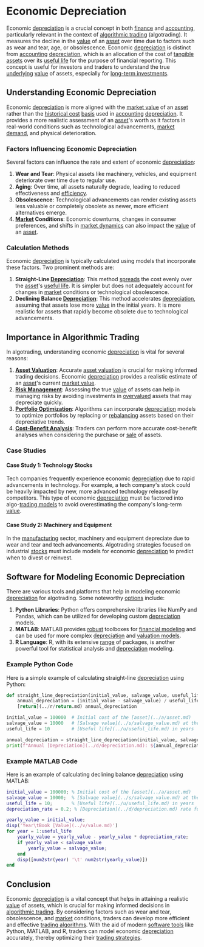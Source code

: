 # Economic Depreciation

Economic [depreciation](../d/depreciation.md) is a crucial concept in both [finance](../f/finance.md) and [accounting](../a/accounting.md), particularly relevant in the context of [algorithmic trading](../a/accountability.md) (algotrading). It measures the decline in the [value](../v/value.md) of an [asset](../a/asset.md) over time due to factors such as wear and tear, age, or obsolescence. Economic [depreciation](../d/depreciation.md) is distinct from [accounting](../a/accounting.md) [depreciation](../d/depreciation.md), which is an allocation of the cost of [tangible assets](../t/tangible_asset.md) over its [useful life](../u/useful_life.md) for the purpose of financial reporting. This concept is useful for investors and traders to understand the true [underlying](../u/underlying.md) [value](../v/value.md) of assets, especially for [long-term investments](../l/long-term_investments.md).

## Understanding Economic Depreciation

Economic [depreciation](../d/depreciation.md) is more aligned with the [market value](../m/market_value.md) of an [asset](../a/asset.md) rather than the [historical cost](../h/historical_cost.md) [basis](../b/basis.md) used in [accounting](../a/accounting.md) [depreciation](../d/depreciation.md). It provides a more realistic assessment of an [asset](../a/asset.md)'s worth as it factors in real-world conditions such as technological advancements, [market](../m/market.md) [demand](../d/demand.md), and physical deterioration. 

### Factors Influencing Economic Depreciation

Several factors can influence the rate and extent of economic [depreciation](../d/depreciation.md):

1. **Wear and Tear**: Physical assets like machinery, vehicles, and equipment deteriorate over time due to regular use.
2. **Aging**: Over time, all assets naturally degrade, leading to reduced effectiveness and [efficiency](../e/efficiency.md).
3. **Obsolescence**: Technological advancements can render existing assets less valuable or completely obsolete as newer, more efficient alternatives emerge.
4. **[Market](../m/market.md) Conditions**: Economic downturns, changes in consumer preferences, and shifts in [market dynamics](../m/market_dynamics.md) can also impact the [value](../v/value.md) of an [asset](../a/asset.md).

### Calculation Methods

Economic [depreciation](../d/depreciation.md) is typically calculated using models that incorporate these factors. Two prominent methods are:

1. **Straight-Line [Depreciation](../d/depreciation.md)**: This method [spreads](../s/spreads.md) the cost evenly over the [asset](../a/asset.md)'s [useful life](../u/useful_life.md). It is simpler but does not adequately account for changes in [market](../m/market.md) conditions or technological obsolescence.
2. **Declining Balance [Depreciation](../d/depreciation.md)**: This method accelerates [depreciation](../d/depreciation.md), assuming that assets lose more [value](../v/value.md) in the initial years. It is more realistic for assets that rapidly become obsolete due to technological advancements.

## Importance in Algorithmic Trading

In algotrading, understanding economic [depreciation](../d/depreciation.md) is vital for several reasons:

1. **[Asset Valuation](../a/asset_valuation.md)**: Accurate [asset valuation](../a/asset_valuation.md) is crucial for making informed trading decisions. Economic [depreciation](../d/depreciation.md) provides a realistic estimate of an [asset](../a/asset.md)'s current [market value](../m/market_value.md).
2. **[Risk Management](../r/risk_management.md)**: Assessing the true [value](../v/value.md) of assets can help in managing risks by avoiding investments in [overvalued](../o/overvalued.md) assets that may depreciate quickly.
3. **[Portfolio Optimization](../p/portfolio_optimization.md)**: Algorithms can incorporate [depreciation](../d/depreciation.md) models to optimize portfolios by replacing or [rebalancing](../r/rebalancing.md) assets based on their depreciative trends.
4. **[Cost-Benefit Analysis](../c/cost-benefit_analysis_in_trading.md)**: Traders can perform more accurate cost-benefit analyses when considering the purchase or [sale](../s/sale.md) of assets.

### Case Studies

#### Case Study 1: Technology Stocks

Tech companies frequently experience economic [depreciation](../d/depreciation.md) due to rapid advancements in technology. For example, a tech company's stock could be heavily impacted by new, more advanced technology released by competitors. This type of economic [depreciation](../d/depreciation.md) must be factored into algo-[trading models](../t/trading_models.md) to avoid overestimating the company's long-term [value](../v/value.md).

#### Case Study 2: Machinery and Equipment

In the [manufacturing](../m/manufacturing.md) sector, machinery and equipment depreciate due to wear and tear and tech advancements. Algotrading strategies focused on industrial [stocks](../s/stock.md) must include models for economic [depreciation](../d/depreciation.md) to predict when to divest or reinvest.

## Software for Modeling Economic Depreciation

There are various tools and platforms that help in modeling economic [depreciation](../d/depreciation.md) for algotrading. Some noteworthy [options](../o/options.md) include:

1. **Python Libraries**: Python offers comprehensive libraries like NumPy and Pandas, which can be utilized for developing custom [depreciation](../d/depreciation.md) models.
2. **MATLAB**: MATLAB provides [robust](../r/robust.md) toolboxes for [financial modeling](../f/financial_modeling.md) and can be used for more complex [depreciation](../d/depreciation.md) and [valuation models](../v/valuation_models.md).
3. **R Language**: R, with its extensive [range](../r/range.md) of packages, is another powerful tool for statistical analysis and [depreciation](../d/depreciation.md) modeling.

### Example Python Code

Here is a simple example of calculating straight-line [depreciation](../d/depreciation.md) using Python:

```python
def straight_line_depreciation(initial_value, salvage_value, useful_life):
    annual_depreciation = (initial_value - salvage_value) / useful_life
    [return](../r/return.md) annual_depreciation

initial_value = 100000  # Initial cost of the [asset](../a/asset.md)
salvage_value = 10000   # [Salvage value](../s/salvage_value.md) at the end of [useful life](../u/useful_life.md)
useful_life = 10        # [Useful life](../u/useful_life.md) in years

annual_depreciation = straight_line_depreciation(initial_value, salvage_value, useful_life)
print(f"Annual [Depreciation](../d/depreciation.md): ${annual_depreciation}")
```

### Example MATLAB Code

Here is an example of calculating declining balance [depreciation](../d/depreciation.md) using MATLAB:

```matlab
initial_value = 100000; % Initial cost of the [asset](../a/asset.md)
salvage_value = 10000;  % [Salvage value](../s/salvage_value.md) at the end of [useful life](../u/useful_life.md)
useful_life = 10;       % [Useful life](../u/useful_life.md) in years
depreciation_rate = 0.2; % [Depreciation](../d/depreciation.md) rate for declining balance

yearly_value = initial_value;
disp('Year\tBook [Value](../v/value.md)')
for year = 1:useful_life
    yearly_value = yearly_value - yearly_value * depreciation_rate;
    if yearly_value < salvage_value
        yearly_value = salvage_value;
    end
    disp([num2str(year) '\t' num2str(yearly_value)])
end
```

## Conclusion

Economic [depreciation](../d/depreciation.md) is a vital concept that helps in attaining a realistic [value](../v/value.md) of assets, which is crucial for making informed decisions in [algorithmic trading](../a/accountability.md). By considering factors such as wear and tear, obsolescence, and [market](../m/market.md) conditions, traders can develop more efficient and effective [trading algorithms](../t/trading_algorithms.md). With the aid of modern [software tools](../s/software_tools_for_trading.md) like Python, MATLAB, and R, traders can model economic [depreciation](../d/depreciation.md) accurately, thereby optimizing their [trading strategies](../t/trading_strategies.md).